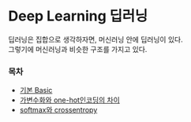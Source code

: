 # Deep Learning 딥러닝  
딥러닝은 집합으로 생각하자면, 머신러닝 안에 딥러닝이 있다.  
그렇기에 머신러닝과 비슷한 구조를 가지고 있다.  

### 목차
- [기본 Basic](./basic.md)  
- [가변수화와 one-hot인코딩의 차이](./dummies_and_onehot.md)  
- [softmax와 crossentropy](./softmax_and_crossentropy.md)  
